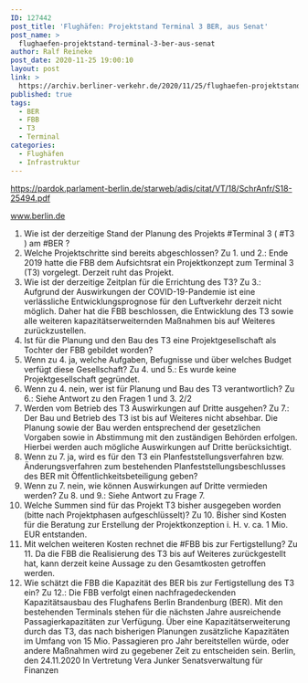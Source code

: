 ```yaml
---
ID: 127442
post_title: 'Flughäfen: Projektstand Terminal 3 BER, aus Senat'
post_name: >
  flughaefen-projektstand-terminal-3-ber-aus-senat
author: Ralf Reineke
post_date: 2020-11-25 19:00:10
layout: post
link: >
  https://archiv.berliner-verkehr.de/2020/11/25/flughaefen-projektstand-terminal-3-ber-aus-senat/
published: true
tags:
  - BER
  - FBB
  - T3
  - Terminal
categories:
  - Flughäfen
  - Infrastruktur
---
```

https://pardok.parlament-berlin.de/starweb/adis/citat/VT/18/SchrAnfr/S18-25494.pdf

www.berlin.de

1. Wie ist der derzeitige Stand der Planung des Projekts #Terminal 3 ( #T3 ) am #BER ?
2. Welche Projektschritte sind bereits abgeschlossen?
Zu 1. und 2.: Ende 2019 hatte die FBB dem Aufsichtsrat ein Projektkonzept zum Terminal 3 (T3) vorgelegt. Derzeit ruht das Projekt.
3. Wie ist der derzeitige Zeitplan für die Errichtung des T3?
Zu 3.: Aufgrund der Auswirkungen der COVID-19-Pandemie ist eine verlässliche Entwicklungsprognose für den Luftverkehr derzeit nicht möglich. Daher hat die FBB beschlossen, die Entwicklung des T3 sowie alle weiteren kapazitätserweiternden Maßnahmen bis auf Weiteres zurückzustellen.
4. Ist für die Planung und den Bau des T3 eine Projektgesellschaft als Tochter der FBB gebildet worden?
5. Wenn zu 4. ja, welche Aufgaben, Befugnisse und über welches Budget verfügt diese Gesellschaft?
Zu 4. und 5.: Es wurde keine Projektgesellschaft gegründet.
6. Wenn zu 4. nein, wer ist für Planung und Bau des T3 verantwortlich?
Zu 6.: Siehe Antwort zu den Fragen 1 und 3.
2/2
7. Werden vom Betrieb des T3 Auswirkungen auf Dritte ausgehen?
Zu 7.: Der Bau und Betrieb des T3 ist bis auf Weiteres nicht absehbar. Die Planung
sowie der Bau werden entsprechend der gesetzlichen Vorgaben sowie in Abstimmung
mit den zuständigen Behörden erfolgen. Hierbei werden auch mögliche Auswirkungen
auf Dritte berücksichtigt.
8. Wenn zu 7. ja, wird es für den T3 ein Planfeststellungsverfahren bzw. Änderungsverfahren zum
bestehenden Planfeststellungsbeschlusses des BER mit Öffentlichkeitsbeteiligung geben?
9. Wenn zu 7. nein, wie können Auswirkungen auf Dritte vermieden werden?
Zu 8. und 9.: Siehe Antwort zu Frage 7.
10. Welche Summen sind für das Projekt T3 bisher ausgegeben worden (bitte nach Projektphasen aufgeschlüsselt)?
Zu 10. Bisher sind Kosten für die Beratung zur Erstellung der Projektkonzeption i. H.
v. ca. 1 Mio. EUR entstanden.
11. Mit welchen weiteren Kosten rechnet die #FBB bis zur Fertigstellung?
Zu 11. Da die FBB die Realisierung des T3 bis auf Weiteres zurückgestellt hat, kann
derzeit keine Aussage zu den Gesamtkosten getroffen werden.
12. Wie schätzt die FBB die Kapazität des BER bis zur Fertigstellung des T3 ein?
Zu 12.: Die FBB verfolgt einen nachfragedeckenden Kapazitätsausbau des Flughafens
Berlin Brandenburg (BER). Mit den bestehenden Terminals stehen für die nächsten
Jahre ausreichende Passagierkapazitäten zur Verfügung. Über eine Kapazitätserweiterung durch das T3, das nach bisherigen Planungen zusätzliche Kapazitäten im Umfang von 15 Mio. Passagieren pro Jahr bereitstellen würde, oder andere Maßnahmen
wird zu gegebener Zeit zu entscheiden sein.
Berlin, den 24.11.2020
In Vertretung
Vera Junker
Senatsverwaltung für Finanzen